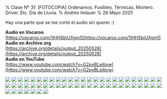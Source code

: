 % Clase Nº 31: [FOTOCOPIA] Ordenamos. Fusibles. Térmicas. Mortero. Driver. Etc. Día de Lluvia.
% Andrés Imlauer
% 28 Mayo 2025

Hay una parte que se me cortó el audio sin querer :(    

**Audio en Vocaroo**    
[https://vocaroo.com/1iHHSbiUXgm1](https://vocaroo.com/1iHHSbiUXgm1)    
**Audio en Archive.org**    
[https://archive.org/details/output_20250528](https://archive.org/details/output_20250528)    
**Audio en YouTube**    
[https://www.youtube.com/watch?v=G2pvBLeibvw](https://www.youtube.com/watch?v=G2pvBLeibvw)    
    
![](https://blogger.googleusercontent.com/img/b/R29vZ2xl/AVvXsEhUg_dvb22-AKAJ1U8p6_pCXAhdA_PUUT0LWhUk3PppgUbSDV9T5hoFXbGHp6h-o7gNXkzkEmEC9JmQ3SN2Ymza4RGPm72mJHqlkIbRFHp_yFZsPUIuOVYW_vegzE7cyPcJEEejR3hJLIsU1atW-ePCazrcOOrBuhyphenhyphenCDh0UoAqX9DYGoGmXeq8HDZSBv8o/s4160/IMG_20250527_183659536.jpg)
![](https://blogger.googleusercontent.com/img/b/R29vZ2xl/AVvXsEh-BOW-g0UziTTbP5pWuYhHHD962ZGoe1pY3FeM_d1m9w3bSkmsrYM__Zyf4mccmQrYzOm9-01kCXaibhkanG88D3WUWzwNuyISOr3qh8RgqF8Q0pYobFz44n_j1PpU45L2B9jJ_tST0qt3WEvFC3NpfhMTsyV7PzEklDVdqnBVRx9az4s1_NkDK3qwewc/s4160/IMG_20250527_183703675.jpg)
![](https://blogger.googleusercontent.com/img/b/R29vZ2xl/AVvXsEiO2CiSSMnGN335ozUr9xwBbPbEqIfWPFTwuPRMhEJetn7flGx5gAeKVfXC7yy1Gbl3ykHjKxpWeLoCjNtYtWLCGa8_tYLVwe2SPZjSY-WzxnHC7rGBJSRGH33SeJYmAaPUjPb7MI_-TWZhTHCXKONGYb-y1vXys2GNOA9TsGRfHVkb8xFVZqcswLciIw8/s4160/IMG_20250527_183731219.jpg)
![](https://blogger.googleusercontent.com/img/b/R29vZ2xl/AVvXsEiOsxF2GsoN_ABzNyNHOAlrcWQnDdQ3bh47-cH_eJkOUtv-2_HYXEXV7pJS4fJi2INMeMEm2WcwTt9uUAVuC2s3Jnwh7NNWftAeWN-_AROa25hGY7vAgnXMN42-0kUPWpfcEWf4vNx2yEwSN7SnaItbms1cYTFg1QbG8SLr1DYxZGh-N42hyJLykjR1h5Q/s4160/IMG_20250527_183850919.jpg)
![](https://blogger.googleusercontent.com/img/b/R29vZ2xl/AVvXsEhunxx5SNVitIHm6TwUpwnEvo2xG7zruz373uE1iRKKe7y5PCMG346LkaHLkrlUaBOHGK6BnqZc52FTeX-nr5bv_EgpTEULab9BwHjXrxjDmZTNewL2mGQBr1-ZErRa3xwIvrRbwRgR_WLRawjbtMdDWC86i5EOZ5pxd6997crUO0dCgncHldThg0OZxNw/s4160/IMG_20250527_184404174.jpg)
![](https://blogger.googleusercontent.com/img/b/R29vZ2xl/AVvXsEgevrvXwCLzaquxqzeNEN0JBZoX5lVPo_sj5lQKtFkeZ5xHkbexKHrba5NZMzaT2pw2JOlJ1nHNBG03ItFkUby2bNjACc5qAJBd_y9pg9PE9oYnlqTRUd5rrzkiJyNkP-aIKPd_5NbDkSwLnu_zA9EGbEDn6MBJApzGoJB0XH-vuP9cRm-lCwejn4r2rTE/s4160/IMG_20250527_184609873.jpg)
![](https://blogger.googleusercontent.com/img/b/R29vZ2xl/AVvXsEiv_KMkZhN8lIrlvygPWWfGQw9oifSPpYgiTRJb3_kBxFTXZne78rpWcp4hvWjn4PmjwpbjkVwrDyf9UZqQV44v805cNpacJrXJejAa-IlTw7tU9KZUmcjXdqxKja4SYMjnLi0Fhx_s0uSMqXplJw3G4UdmK3nb7RobSNmv3zI0iujS05vx2G66yNAKsbs/s4160/IMG_20250527_184851228.jpg)
![](https://blogger.googleusercontent.com/img/b/R29vZ2xl/AVvXsEjsUVavHPhCsWK_qiwC0J5jKTvpsYyPu6glWceGF1L5xKm_ugcW7MUgTPqTFkk4bamAMqwo6V2losYc8mXxn68WKyoz28jrpkK_fTUctRvbPqdMVQhDHPKVV6Heo2lYQRx1Do_8U9FtI9A74Y3o6cfbRWmb2N6U76eFigYB1mHcCqMZAaxB2Cqs1QgeHzU/s4160/IMG_20250527_184853130.jpg)
![](https://blogger.googleusercontent.com/img/b/R29vZ2xl/AVvXsEi81h3hnJ6KtOqMYL9VfoKusFhOi-l8BOtf0SvttJQTl9PG8kdpkUg-iK6jtYG2k9YTw5alVyCKs7At7Cl9IHydHLke4HayqlQ1VdgeZPgytZHTNy2G0HSw2zQRC0snkHq0o2F0NIKHL3eYebugACQP2fHpnyGAlo37Fmzh-rCEMhKNMulmodj-BFsW0dQ/s4160/IMG_20250527_185115349.jpg)
![](https://blogger.googleusercontent.com/img/b/R29vZ2xl/AVvXsEjpS6gFCS0PDc35R2LHmztbLJftUaYZVAYdO7aeaV3Tyebhf7aU0sDIEi5rKrNksxRj8rd-un8BPG4NvENorEw_0v5VfqyuH-5p1MYAQAPpBqrDiGBbGzCZPZSAK0vnrkLUTrjh66av3-ipR05OsP9HNgDWyxW_Qcy8fwl1J7cj5YKFWExjTQNtF-sxYm0/s4160/IMG_20250527_185122503.jpg)
![](https://blogger.googleusercontent.com/img/b/R29vZ2xl/AVvXsEgluyNKgp0zKWyTzdkGTxlJ5jF5GppaWYB8H5tW80ssBEzv1_u2xz6z9tcysLglKtnR1gLAvjsGG6-wA5yCZArcmXlraoS79gTVLkSNE9VXwpVrYZSkc6NYIxuq2eLE-xBpQvwgm7WWP5AbNuUdRMtIq4dMJYfp_WdHlo5D5c_Vn8LQggXFttrDgVXWRz4/s4160/IMG_20250527_185237145.jpg)
![](https://blogger.googleusercontent.com/img/b/R29vZ2xl/AVvXsEiFjuPzlUhuIejZJ0eUGTDOSfQuG6aARyKV4S9ErxUtAYf3aqwb1f6-5ArQeg0EVYlsEAKpHsSnCxFZUxQuc1GFpwj7Sce7o5GTZyWf0t1mvl6uOmWmXarcZy3cPn2B_ss98Pywd9Dn_cRNqNrFqUW73gEsJu-iGC6Vtq-CsgkYiIoqS3JDR8SVXtJOMYY/s4160/IMG_20250527_185338861.jpg)
![](https://blogger.googleusercontent.com/img/b/R29vZ2xl/AVvXsEgsxYudylKYt20tOVrOI_-vD5sys7SKKI_fE2qomFHMmTzz3U9Hb2l5SXFkgpJHZRfXbUxa0WTvgYoucC4bcVrGPp8PYXL_b1YNwyh7-qYCFHCBKzCMsP1UYJirRVEV0n4ERuPHcmSkOF8DWH9YogGbXb8eogNi7-Lwlxf6Z9sYrLxAMQdsjfeWiA44Zxg/s4160/IMG_20250527_185416074.jpg)
![](https://blogger.googleusercontent.com/img/b/R29vZ2xl/AVvXsEh0Br72Lwgd20-otkrlDKy0m8aFaO034Lg82baUqQGovaqu9Zbo6DmfZ5VU0WGGUnjgzidJjp3epkai4A3zWIR8d63e0cF_ne82ui_ckGVhQB6iEfG2S3j9Ja1iOvsZ5U0xfD9NmMpZ955m4doM8S7tRru5d31LNypfKvdGGlQXVQ9b5o5vFlMpBLuzqhE/s4160/IMG_20250527_185456797.jpg)
![](https://blogger.googleusercontent.com/img/b/R29vZ2xl/AVvXsEjk52wAFgyrZ0ntNLoABxv02GKYdLUqUQg5KTwx7YwcLC1Bb0BBnkyGcYgCDxrWxge8OPwCo0guyfQlg8Tg90r2Hz1Ly8UwFn-q2Gx0NuSEPwYwWCKVm3Bqg4ReM_-8G203p7bTqkLN3bRQFdmuLnezgD4oP3d_XCBtjco9QIVbupSpZ0JNbIfflgtxkOc/s4160/IMG_20250527_185503753.jpg)
![](https://blogger.googleusercontent.com/img/b/R29vZ2xl/AVvXsEhOPnjbrIkyymOdB6eDa8OwicmSfAV3GIUXk-Zcl95YfgE6puzd4rNcKL1Lv4KPAwq9nWEBI_kREoxC4ZRGh8OQ94Uix-TzDv6zcM_xoY3LGkN1n7HQL3XOXpaYsfoAH2EjkCso3o2jKg0ykkUauAoGI5HjdOSvCdoJfOhohqcrha6HaxglOkfAbS9sBAU/s4160/IMG_20250527_185633438.jpg)
![](https://blogger.googleusercontent.com/img/b/R29vZ2xl/AVvXsEin4H_kyUHU3bEulDXr5yq8om2JdiV_2Z-fv-OiBOOQObhjVbeyx3bK9A-STeFndWm1GflB852qHPwFcJRsY8X-yZqg_kzK1EoHv9TDi6vF05y_yHFomRwIEdJFrCv8iNbssa6jb40R_qqA6bv9Lrmac0jAEh4lCmhmKkzEX9Lr1sk5ar814bcb0QmHCVQ/s4160/IMG_20250527_185924966.jpg)
![](https://blogger.googleusercontent.com/img/b/R29vZ2xl/AVvXsEiVUfYhziqS6xgfDEHmB_usfaTLghwBWGgBCRaSGvxr-D3l72vaJsjmEdHCP0H_hSo-S51JwXpKBXlXozd2BvsVVU5n4ZaQFmPOOLQfjQhSmHGb3QkktpM-h1zoqtq1S1nuJR-ci8vODi1ON-8JRrD6oW5QEQ0tbMqT5j1GSsafOGoNP15ANFy6Ql7m1XI/s4160/IMG_20250527_190045755.jpg)
![](https://blogger.googleusercontent.com/img/b/R29vZ2xl/AVvXsEhqRghuOfzVhkeSxLo9cIBpWL8HNfvfeHH5rj7baRL1-RanRmqdo0mb2LnExB9DLjh5sb3Vdyibjd-d4UZnMlgjmBFZ8ea5UUtRjjwd38_Y3FmY4fZ1yWtkQaEGJNe1i9upvYDw1vN_ZEIMaceci84eYRR6hlgrTZj1SwpY1Y6mlMqdSOSUwe9DL8yod7k/s4160/IMG_20250527_190053185.jpg)
![](https://blogger.googleusercontent.com/img/b/R29vZ2xl/AVvXsEj_it55BAFYiAuMQD-HfqOxm48c3tZ0Mtj1qv6D-CaEEbpBFV6SYxVGjub_jcofAm5j5X5DPu_uz_iIPfwhgBcqCrPdpFgwPtPy8VxX6IdCx2HSp_DLbm0azbdgXURgkFrQVGKe6FV6EAkCeCRrzxTOujMj2ulZ1ZIdugs0UlQD9PYwLFmxuE55K0gb6TA/s4160/IMG_20250527_190408273.jpg)
![](https://blogger.googleusercontent.com/img/b/R29vZ2xl/AVvXsEjIlj9fwnltSK7ibPQukXws6FLrlWsdZU8BhabAll52-q2VeOIPjqIJ704Ur1SYcwSlkwOfH8EFKGQI25ZbC2OeKV-U2ffKDS7_yVPKwqr9pZ5-jYFTOj1Ct0edZWYP3TkZVjtNj0UJjWuQJmMGhwlluahAtirS8ZFMEpDHsc6dwrzDVs0UG6WM9bUN2sA/s4160/IMG_20250527_190916480.jpg)
![](https://blogger.googleusercontent.com/img/b/R29vZ2xl/AVvXsEhqPZpmj5WcOx7vhadDptFrlbBNKuWJGgI04ubv-Z-2ao_KR0YUP_fe37SbjnsfOaURnT0L3unpX0lNkY-nxIhklEKdfDWNlVx95kA4IvhyCXg9l0tthrMWZneDpwtHAkMWBewmaHUzM_PORK35s-JtbIUBI0fbyi11q8epI3-Gsi6sH3OHqmBEE2JGbrk/s4160/IMG_20250527_191105296_BURST000_COVER_TOP.jpg)
![](https://blogger.googleusercontent.com/img/b/R29vZ2xl/AVvXsEgKweTtU0ZZHOyyakMafA7OemCNDWGYb_0mqe6gXqroXxouJvBuaFlPF1cg21Nf009tvNAzGO0LSvM31MJS23sMIHB4ybJXCEuA89mWZGUK78vivVNTFhL5IMhhH7TsF2_dt91RV8hyphenhyphenoR3WkXw7O1OXfHJIeAmwPDj0XNvT9y98OKV828eE0lTKwYPpX-k/s4160/IMG_20250527_191105296_BURST001.jpg)
![](https://blogger.googleusercontent.com/img/b/R29vZ2xl/AVvXsEix904746IZKeVRHHORnKXVYPve-9UadVgdcRoaMSXQAmDRrTvVmI1fHP8nKqunmUVvHY6RfNaMceTAsJEzNGUryX-XAXbVwCLhhyMCGp0o4JqZZGZ4NpYlwRBO1qA7xxVxN83He3j9VpUYPujDm6ZEIEEAkeSG_6AfM_9rmha7CAXavRAIuDznzc3tn1U/s4160/IMG_20250527_191204283.jpg)
![](https://blogger.googleusercontent.com/img/b/R29vZ2xl/AVvXsEgF6uNN7zWEvhZBgztqR_hK2H-8RWpqpKn_0HOSrGod5PFQL1sEbUS7Yt_F_HCyZu4PvywlzpSpq2faiYxY0-pNWoPmD-BHuj3e_UeHb_srNfXZpWt2_bZJeotzFvh9x05uawSHaSVRpVnWtMevXrrIlK8cZZtiXC_wcbdmWITeND98TpFWndI68u9iHBs/s4160/IMG_20250527_191249509.jpg)
![](https://blogger.googleusercontent.com/img/b/R29vZ2xl/AVvXsEght4XxDEU-Ww10uMjAW9pTaSv9_GGWIWMN4NGtHSgTRMx0HfKI59HTs3ES1kRQUvsj1EJFsKeC_I2RHrn27hFR4PaDAOcQg1lUNj4oxzJ5BDe_yzRIW0NPlHqHKwEh9InBGmWVy15YBWDwkt7NEPy_SFLZIz3JxaacM-k1eO0MG4M411dM1L6TLxabJh4/s4160/IMG_20250527_191357700.jpg)
![](https://blogger.googleusercontent.com/img/b/R29vZ2xl/AVvXsEhuy_3PcBZs93QwvbSPb9b-AxRUC4H9KXQ8nbo_zO332Dkq_Of5abg7WK107xLAmWekrgA3x2s8tZ6ACrjIjZ-E17TpujzD76IuxpbvUGfiFw1O-FUNBN_9HS_4P7g96JlyGWe06K82h7AigRup_UgQgTYckxojw0aHwOERUPYWE_v9dqf0JUGKWufHj1U/s4160/IMG_20250527_191816824.jpg)
![](https://blogger.googleusercontent.com/img/b/R29vZ2xl/AVvXsEghuImxFFQleR8D4gvesjsxTi_r7B7XR7Wyd14jQNY8xQqXV7JCNoXi1QNwk2eYEM9tXgyE4eQXmAk-H0QsAMpULM1LUUUJSnT7DXD6JEwzGKCoZtHdhIx3oWpFfPyP8TmD1-Bds9M-LSEsF4bQvz5pPY0aUCg8KdfzZ2DiShAWFgLjyB4PzLE4UfP5mFw/s4160/IMG_20250527_191822355.jpg)
![](https://blogger.googleusercontent.com/img/b/R29vZ2xl/AVvXsEgi9vfZldYtU1b_IfC2j9irUC18_wxURUc7Cz7UxdUwrJR7CRUta20gBLlMt1na3zlX6v2LdDRJhshDhAI3kXYZDONKmC4ot0QnbXa2j905lK4GDBXICxDb_I_m6Sj-NxOcATphj2L3zVKTY3WC3h7f0Thoo2WyWyVXiY6BFmIVrMHKqIt8ZvHhR25z9ag/s4160/IMG_20250527_191942692.jpg)
![](https://blogger.googleusercontent.com/img/b/R29vZ2xl/AVvXsEgA4syMcKbL5pJxE87H-_hLU6X0vkERj0lIwWkhwF3re3TUY67yaKOHBFxPMSfutOyWECXSWAhb1x5ru4e2PmoQlVULkorwfgOCpvdGrG_ZvhRiVvPc1gWktTlWYgHsSSKkvu6lKQESgVAdTrpED-uJafxWSLfEZ-Ii_qooDN8a3cyaghAZ1BZ1xduq4Vk/s4160/IMG_20250527_192016603.jpg)
![](https://blogger.googleusercontent.com/img/b/R29vZ2xl/AVvXsEirih1Nh8aPQY5Z_f36KykD5FOyt6pn81Y1WlWlt7wQYYai8CbaKiUXhLKruzK5wDSMe-bXKQW8F1DSRAmE41VaNoQlKvd471cSg2rjYO26SKkB46wy5Mh0ZDkxTTf91o0FMEW_Qmqpd94XXps04cwl5z2FlmR7aiaRGVspCpXdbGdAuRTlUvvIfRL1pss/s4160/IMG_20250527_192129200.jpg)
![](https://blogger.googleusercontent.com/img/b/R29vZ2xl/AVvXsEinPKTVBFLQk-zhLnl4LBldRhyphenhyphenBHMcST74CW1gA-D6L4ZYLLynfSkqarg7hjbzi4sLCxcB_rYzQyChRbZCAPa8DHT4TsLWS4ABBPpvSM1V-G45oH9gKYHouE74HC9DeouQzXgVNroEbL5yJJrcgJ42EYmR9FyzaVtQ1b7pgMtDxEiXXbXA-vI80bYbnoxY/s4160/IMG_20250527_192216944.jpg)
![](https://blogger.googleusercontent.com/img/b/R29vZ2xl/AVvXsEjIZBhsJOzR9jBkJlqGNhXnom7XugzYH7cewDdhM4tS1KoBIdslL8HsuGARvZ3aumFxRPMPgpKc6qTiCk_4p64wuZYlzX2ZckTMZ8amPDE2n9dv7tcdgk-Tpp6BeitMzf4knV5B_48WgWhDwV6puMIGPLEkqQlE0QDNG5jGiyKr6oMfGS96DmTGQnuOJjc/s4160/IMG_20250527_192729825.jpg)
![](https://blogger.googleusercontent.com/img/b/R29vZ2xl/AVvXsEjk3CXPVApInXk1VkVPsc4Zg6koDvcQ-bg-NgGny4GrEoPtT0vn7-CRdQNd43VD1HIuJ2LJ2400ZRTST93bMoSPoLV8cuPgzoJPZ7XPiY8JaXBs8hu761gWwRQD37OBswCUfa-wkdXz-zjmTScZC-Bu-W91BLiTkG2x9Plxnx8P13UGRKSwUm2im6pqSJM/s4160/IMG_20250527_192750670.jpg)
![](https://blogger.googleusercontent.com/img/b/R29vZ2xl/AVvXsEh6L7ZfWC8V-BJ0t685bKh9oKEAoX2yTqdyqrqyz4iKA5N7fq1JMgj-H315Bbi-1WmGMLG3WOeAsaztAKqxVA_Ap7PANIVOFjvbpQcDJU7gmU9aH-i2PL8OMGLUIKO3Gq4xB1nnNQvNaQ0IwPM8iMPXbbJBFPBXPcPj5dvkH1uEHOPNozeDAmKg_bpo_QQ/s4160/IMG_20250527_192754751.jpg)
![](https://blogger.googleusercontent.com/img/b/R29vZ2xl/AVvXsEjWx9FqcktDzkfKFnPOxyqt0GDvCPOVFzAB-ccTcpeAMmzJXFO3t63j-upiTkmcl4Ui2gqym4yjMl67_IPWgD7xqTUeCErO17akIwU1RIwmK5lpoWavfjXjo1quEJiQ_Lq_8bq4qVyGhp9-DoscERt9ptoY0QQPYcuLraogGhRjPl1Ashzr2v4UeEFBe1o/s4160/IMG_20250527_192756303.jpg)
![](https://blogger.googleusercontent.com/img/b/R29vZ2xl/AVvXsEhcHkFFhGNIUtGVrA7oNvehXFRpOEJ5PiSEfKDY5UXmkFK6dZV0XirOrKxpnIApjy81iQbvYi__GGZ_UpZh4A2cqayCp7832qREy5Nu7buntilCB60s7CnK_sBo9ZPmthmawdF8kssSZhBHQDYH-VkJovKSeDwG8ctHirNd_PPVxOdNNCQqYQAJWRXjPcI/s4160/IMG_20250527_193019855.jpg)
![](https://blogger.googleusercontent.com/img/b/R29vZ2xl/AVvXsEj7paWKhIP-hNKZXLPzHqJGhK9Gg0OnfMDjUPlSGN7SdkzM4BlU8jRmaxb4IAQEdSGcH4QUY-JLy8zvnclEk_dag70iydtOHsDm5ejFL00uszLVDqfQ74qqg5IuDwDa20WqWE3Pq_8-zn-Mie90yb-RgRoShkM-4I5Xy7z10ANNHUi0Mn2AsJmbOTi8IvQ/s4160/IMG_20250527_193117721.jpg)
![](https://blogger.googleusercontent.com/img/b/R29vZ2xl/AVvXsEicrtLz3vLs2cxMVKS50YXCWxY0lRDI663DVFLhwIIkd4ttjNZlu7eK-wik8pc8B8BSjLxOITLuzjwuXwMjAQefJYZhyphenhyphenS7irhK9je9dQoRFvHi66yUJPfq0JgnSMJV-HvCKxM7U7Ud_eM8CtmNVFOc7Ad9BVAg7DEGu2_D1BpuXrea43YJ6IdLTLPFvXpY/s4160/IMG_20250527_193119812.jpg)
![](https://blogger.googleusercontent.com/img/b/R29vZ2xl/AVvXsEhaW8E3J0Ax1-OsNHvGCUO2hUz6jjs0aqYz_fQpMmVYx_AVKb57C9YBTiBMSN5hLQ4iohWriVRf7UY_SYJtbh6y1d5TjOaQ01plPlEDW_yxexAZjoYFIDTQRUOc1lm4462s4o3QF_OurWZu2gPxFeADMq4aVu8_372k4GHd1Um9LSaQl-74HNhFau3Slpw/s4160/IMG_20250527_193213465.jpg)
![](https://blogger.googleusercontent.com/img/b/R29vZ2xl/AVvXsEiq3eHamzT0YHa2ZKC1Yq06H1-Sc8Mg5lY7kpOp88bil3K1N8I_Dnwm9kaDpKg8SqKdr6UeNkq_ca_WShnjQAO6LeQU_7B66SRGDmZgjJDlGbn41McJTCifhlhFvXWkslKNNFgEc0jNqMpj_mmsdr39zCk6dPs9DrnUYc25-Iwgq16aUUWJLg9hyphenhyphen0FOLHs/s4160/IMG_20250527_193239122_BURST000_COVER_TOP.jpg)
![](https://blogger.googleusercontent.com/img/b/R29vZ2xl/AVvXsEi1fABfC2K8hEO3HBNgpC708hn8k-SOFlAgHFY0u8h2YzPoeO_gB7DWxjjATQ1Ul_DlZ3sB1BASSZBvNBA67jDIMHqJtBGGX88JqT65UPzxEdKDyzxRrvstU-jsmmdC6_purHlt6GgNEwsdjrkVABeK0zEfJylRGcpcQHwjdXfdxNXN8nUtao532fZwMqA/s4160/IMG_20250527_193239122_BURST001.jpg)
![](https://blogger.googleusercontent.com/img/b/R29vZ2xl/AVvXsEiSb876OnytfQZ1tb8UH-G09jNgICULOirLAbqD612iz6aD834JV76HF-UMfUU_ye4t4dy3GYnWC8kjbjWZRb3xAVWWSoQdZja__7WC8MGPjVmw2PkqPjUOlw1yVZFWsGePlbAbGTcCWQISU4LBQJewHdSWfc9GhyphenhyphenNBzEfLLI56Fl_TKCcyx9cROoOEZlY/s4160/IMG_20250527_193649852.jpg)
![](https://blogger.googleusercontent.com/img/b/R29vZ2xl/AVvXsEjkmkMydUkZuAWaawRKlc24TSW7V1hMWJmo34uZZqvXXKi6iCPV5CR0dsNGeWq3zh3qJg0v_mo9AiCtU69AX9RYdULuRVvoDQ4J8Em_RoLrbg6YD6J7ZhV1v9MI2Uykz99aMz00hZ_8NlntRkJ3mJE2hgDvB48N3ITeaUXTOkN2oq91_0hI4-A1LYr9gnk/s4160/IMG_20250527_194806499.jpg)
![](https://blogger.googleusercontent.com/img/b/R29vZ2xl/AVvXsEhmBeGEUmJgEDb65pap2XbKg_XW1FIJH-HByhw6ISJNV0YaSDO1phpMNF1i2Ry_rD-9CI1yA3W4KCA395jmDd0lYz3T2217uZsrEbGfIWrj1cjgFDpo-vWW10yQCUqTnqhl_iz3u9P6g8PvUZDNhxAVwoknRwF4RqMdLe45ca1NWEkM95Tm-u89NpFCh54/s4160/IMG_20250527_195029973.jpg)
![](https://blogger.googleusercontent.com/img/b/R29vZ2xl/AVvXsEhBdH6C87GaovPf6SwCzETQmnhN_KCr62CxzBf5HBuzzv8-yrGkLmIR6zhDeZIx1XX4AxfxZwdfb06CoFKexXcJEEh4jb_KsszcVefV3469xWoa5DYKCTaU5T3DwTjSN3HevYZl-xRj13zSGicEbARt6sHscj8rUTSag77Mi9paEpUYCda0tPKp4ipOyhk/s4160/IMG_20250527_195031494.jpg)
![](https://blogger.googleusercontent.com/img/b/R29vZ2xl/AVvXsEg1NEof5dVAoipVfmRhM1yW0EtSxKWP0YnOZqBy2Xx6lge69n3xn2PPlJsLaEDVcY0smtgVpZlWkA15TQyDtL-R38RYnp36CaKENbs-LAe5F90TW0BNynhZFPXyzHoC-SIbrA2VnQX1Icz5kFjo2yN_Ecm__x5t4UOt4SXDuwVy0PVxZlVSJPVN_8GEK5Y/s4160/IMG_20250527_195237548.jpg)
![](https://blogger.googleusercontent.com/img/b/R29vZ2xl/AVvXsEgu-LXv-u6gHnvW0NgYxy90bckSeLLm08_vjYOqjbR9xcrGY1AROiUTL4u9KMAI9gkyCCqF_Vks_tF0GZ16BVbBA3AT45rLw6em6uknjDReMhouvXtaQ4FXSRTkRxQ3bHw93dVWCCAwGyGRQVXiMQSFBdBjZtLqPgKGe6sjbTH3YyYcnCJGx-f1dadTclE/s4160/IMG_20250527_195333889.jpg)
![](https://blogger.googleusercontent.com/img/b/R29vZ2xl/AVvXsEjyHFt7kjxYWDgdjTEsXnPRVxMldftDIZYUlNgtnswAkVnX69W0ez-tvAuGPll35C_4tvJi9KewNGDdxWpY3t7S5d4k4HmuaXaJwWKf76a_oZb9QSZxbO95SX6Y97qiAzE5zI8zG1MX7YBsuppI_U-w0r-qUfgDAntevvVQ_moAmAcdLozfabSvtaysIBk/s4160/IMG_20250527_195623704.jpg)
![](https://blogger.googleusercontent.com/img/b/R29vZ2xl/AVvXsEgg2UPOPqbB76_59poX0wQLEl4g2Uo8Zvte8H4lUMPAR9Mh0T48syUGMVa3ODgDf7Xnsz6jaeIpRPv15izVR42tBvoWmOljkvTy5ABip5iBRk4_QzQLbmqiwXDckz-YbOwrQj2XloO-0RnheW95fr8mdM3pSp6JrGTnJf57TQo7pVv1YKYH-Qno_Km1Jvw/s4160/IMG_20250527_195716408.jpg)
![](https://blogger.googleusercontent.com/img/b/R29vZ2xl/AVvXsEheYdReA8SmpnVZTFSKezPlRoKSRUsOjnSmRLX8F5ShQB68P5_WNRv4grG4nigpZzmhwlvzHyO15wo-yvIgtVo1OWkoybL3dBLk8oIxLIhIhOyA60n-jYzd3N-TD777hxOPwbebT8tL6d9tBfcCMPfa851zpghB6WQCMFslxZwjjM4vOMgYt4W0iGXdP60/s4160/IMG_20250527_195828105.jpg)
![](https://blogger.googleusercontent.com/img/b/R29vZ2xl/AVvXsEiSZzuX9fedd6EII5gzEj-hvEZ-GgiT-0xxAkKRniaacQqb8Hbe75Pq8PjqYnTn7Hoo_TAbyn3tuw-nEnndWRwPtVCSRr1e1BUVEO4BQrked-V_X3QdTNmXI7YtSL4u6WYrOZ7XA9biWKQy5EqknLv-nhZUVJjvZc2-Y-8Diu4ISEK6h7U4il82vwFiPxI/s4160/IMG_20250527_195830232_BURST000_COVER_TOP.jpg)
![](https://blogger.googleusercontent.com/img/b/R29vZ2xl/AVvXsEhBAwELjswsU89EEPB1GGviwOwz6HxTkX1UikWk8RFk_KYKNGiRFUueizoXVaMCJFvKT-mL8-xnxdOLrQ4exNG8kfXCta1zum5_5JuByB6u-mSza4wdPEA5e3dEjtHDgDq7oMujMFJ5e6IwykdkrgVExjFaURWACb7dxARXVAgYc6tV_NECUb3bDoWa-Wo/s4160/IMG_20250527_195830232_BURST001.jpg)
![](https://blogger.googleusercontent.com/img/b/R29vZ2xl/AVvXsEh3_1OTzUNqqUpZ2TTz1O1DAJhhw3sFsXlKvEaukSR2aXLnif2gh5B-d8cqQrn3k_QDlqPwWqjtCul85Q7M-GqUNZrlnw1A5MteLodgeCpH4leZrDEvwmdXn0DUJsfU4rikTN6LA0TyCQHgoBatHB4ZRelpuyTZo6oD3P0I-UmH5FEhRv2-riALmvaxjJM/s4160/IMG_20250527_195919328.jpg)
![](https://blogger.googleusercontent.com/img/b/R29vZ2xl/AVvXsEgZyx1l4pE9QI5sSQPLUV0NSaNdkD0ZpnA-CGcsD2v1gKRI_xSOHR5AQXP7dt8Ab5LR-eBA_vQsvhVQ54n0eVp5AxtJTe9uYaQ1rCKYhsCT6GOwFZp88hpOMKNKkOILAc3MPqXgI1MepqSrzgAfArqeess6VdVz8RQoxhJaEv6spNZ-QLGntm4QoGvYAsw/s4160/IMG_20250527_200632559.jpg)
![](https://blogger.googleusercontent.com/img/b/R29vZ2xl/AVvXsEjMa02B3ONUOihC-MNW0OxLJwQEfgCdkQzrH3ak4WMk3mIUXMNGxsPypr6S2Dh4wKrwmgP_aOKkapsB5EulTu8u25JLGP9Wa1nPgjp36TSRpOXU0HGp3Www0MPGhZj9YDs5QIXVfR7idfqub5Lfmaq9kDPdh-A5VqHIHVhN2jW8zT6-sIglA8xeg8Dm49o/s4160/IMG_20250527_200829427.jpg)
![](https://blogger.googleusercontent.com/img/b/R29vZ2xl/AVvXsEiYHgjFixS-YElyYvHosVaGtdPTwFxIXTGyt2j4Qkx_FPS1OTs8GxcU8UisI0-qByoT8fDUkPgbxtaCmK0rgJzw3wt6JVB1FVlQajhNkV_L5v-4K_7JSgnqOiO_id4lyjKGqll3ZVa_pDpqzpqxeVKzZbVvkzrReC_dNV_ZD4A8PPpBSO5glMITz0ZGTY4/s4160/IMG_20250527_201400244.jpg)

